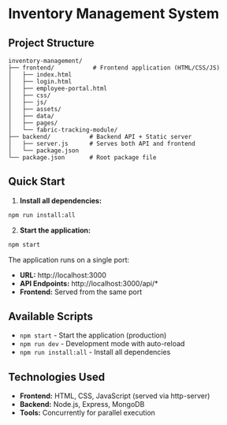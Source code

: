 # Inventory Management System

## Project Structure

```
inventory-management/
├── frontend/           # Frontend application (HTML/CSS/JS)
│   ├── index.html
│   ├── login.html
│   ├── employee-portal.html
│   ├── css/
│   ├── js/
│   ├── assets/
│   ├── data/
│   ├── pages/
│   └── fabric-tracking-module/
├── backend/           # Backend API + Static server
│   ├── server.js      # Serves both API and frontend
│   └── package.json
└── package.json       # Root package file
```

## Quick Start

1. **Install all dependencies:**
```bash
npm run install:all
```

2. **Start the application:**
```bash
npm start
```

The application runs on a single port:
- **URL:** http://localhost:3000
- **API Endpoints:** http://localhost:3000/api/*
- **Frontend:** Served from the same port

## Available Scripts

- `npm start` - Start the application (production)
- `npm run dev` - Development mode with auto-reload
- `npm run install:all` - Install all dependencies

## Technologies Used

- **Frontend:** HTML, CSS, JavaScript (served via http-server)
- **Backend:** Node.js, Express, MongoDB
- **Tools:** Concurrently for parallel execution